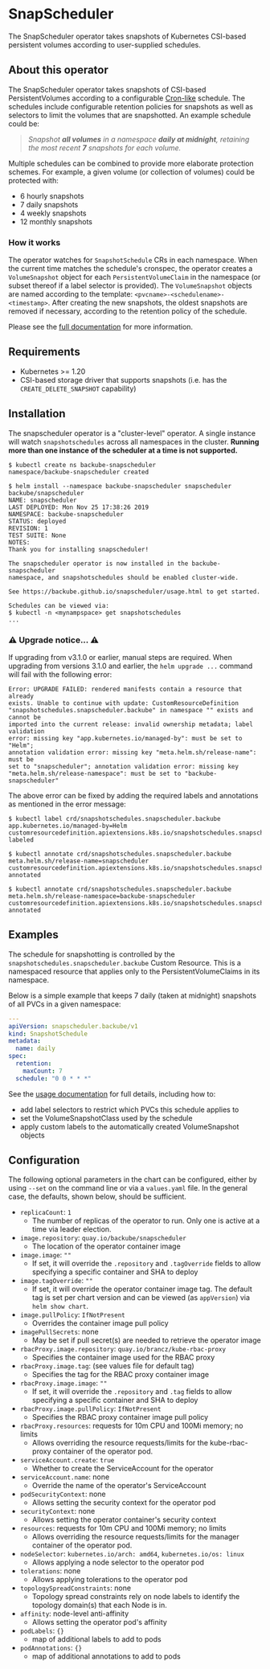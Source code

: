 # SnapScheduler

The SnapScheduler operator takes snapshots of Kubernetes CSI-based persistent
volumes according to user-supplied schedules.

## About this operator

The SnapScheduler operator takes snapshots of CSI-based PersistentVolumes
according to a configurable
[Cron-like](https://en.wikipedia.org/wiki/Cron#Overview) schedule. The schedules
include configurable retention policies for snapshots as well as selectors to
limit the volumes that are snapshotted. An example schedule could be:

> *Snapshot **all volumes** in a namespace **daily at midnight**, retaining the
> most recent **7** snapshots for each volume.*

Multiple schedules can be combined to provide more elaborate protection schemes.
For example, a given volume (or collection of volumes) could be protected with:

- 6 hourly snapshots
- 7 daily snapshots
- 4 weekly snapshots
- 12 monthly snapshots

### How it works

The operator watches for `SnapshotSchedule` CRs in each namespace. When the
current time matches the schedule's cronspec, the operator creates a
`VolumeSnapshot` object for each `PersistentVolumeClaim` in the namespace (or
subset thereof if a label selector is provided). The `VolumeSnapshot` objects
are named according to the template: `<pvcname>-<schedulename>-<timestamp>`.
After creating the new snapshots, the oldest snapshots are removed if necessary,
according to the retention policy of the schedule.

Please see the [full documentation](https://backube.github.io/snapscheduler/)
for more information.

## Requirements

- Kubernetes >= 1.20
- CSI-based storage driver that supports snapshots (i.e. has the
  `CREATE_DELETE_SNAPSHOT` capability)

## Installation

The snapscheduler operator is a "cluster-level" operator. A single instance will
watch `snapshotschedules` across all namespaces in the cluster. **Running more
than one instance of the scheduler at a time is not supported.**

```console
$ kubectl create ns backube-snapscheduler
namespace/backube-snapscheduler created

$ helm install --namespace backube-snapscheduler snapscheduler backube/snapscheduler
NAME: snapscheduler
LAST DEPLOYED: Mon Nov 25 17:38:26 2019
NAMESPACE: backube-snapscheduler
STATUS: deployed
REVISION: 1
TEST SUITE: None
NOTES:
Thank you for installing snapscheduler!

The snapscheduler operator is now installed in the backube-snapscheduler
namespace, and snapshotschedules should be enabled cluster-wide.

See https://backube.github.io/snapscheduler/usage.html to get started.

Schedules can be viewed via:
$ kubectl -n <mynampspace> get snapshotschedules
...
```

### ⚠️ Upgrade notice... ⚠️

If upgrading from v3.1.0 or earlier, manual steps are required. When upgrading
from versions 3.1.0 and earlier, the `helm upgrade ...` command will fail with
the following error:

```console
Error: UPGRADE FAILED: rendered manifests contain a resource that already
exists. Unable to continue with update: CustomResourceDefinition
"snapshotschedules.snapscheduler.backube" in namespace "" exists and cannot be
imported into the current release: invalid ownership metadata; label validation
error: missing key "app.kubernetes.io/managed-by": must be set to "Helm";
annotation validation error: missing key "meta.helm.sh/release-name": must be
set to "snapscheduler"; annotation validation error: missing key
"meta.helm.sh/release-namespace": must be set to "backube-snapscheduler"
```

The above error can be fixed by adding the required labels and annotations as
mentioned in the error message:

```console
$ kubectl label crd/snapshotschedules.snapscheduler.backube app.kubernetes.io/managed-by=Helm
customresourcedefinition.apiextensions.k8s.io/snapshotschedules.snapscheduler.backube labeled

$ kubectl annotate crd/snapshotschedules.snapscheduler.backube meta.helm.sh/release-name=snapscheduler
customresourcedefinition.apiextensions.k8s.io/snapshotschedules.snapscheduler.backube annotated

$ kubectl annotate crd/snapshotschedules.snapscheduler.backube meta.helm.sh/release-namespace=backube-snapscheduler
customresourcedefinition.apiextensions.k8s.io/snapshotschedules.snapscheduler.backube annotated
```

## Examples

The schedule for snapshotting is controlled by the
`snapshotschedules.snapscheduler.backube` Custom Resource. This is a namespaced
resource that applies only to the PersistentVolumeClaims in its namespace.

Below is a simple example that keeps 7 daily (taken at midnight) snapshots of
all PVCs in a given namespace:

```yaml
---
apiVersion: snapscheduler.backube/v1
kind: SnapshotSchedule
metadata:
  name: daily
spec:
  retention:
    maxCount: 7
  schedule: "0 0 * * *"
```

See the [usage
documentation](https://backube.github.io/snapscheduler/usage.html) for full
details, including how to:

- add label selectors to restrict which PVCs this schedule applies to
- set the VolumeSnapshotClass used by the schedule
- apply custom labels to the automatically created VolumeSnapshot objects

## Configuration

The following optional parameters in the chart can be configured, either by
using `--set` on the command line or via a `values.yaml` file. In the general
case, the defaults, shown below, should be sufficient.

- `replicaCount`: `1`
  - The number of replicas of the operator to run. Only one is active at a time
    via leader election.
- `image.repository`: `quay.io/backube/snapscheduler`
  - The location of the operator container image
- `image.image`: `""`
  - If set, it will override the `.repository` and `.tagOverride` fields to
    allow specifying a specific container and SHA to deploy
- `image.tagOverride`: `""`
  - If set, it will override the operator container image tag. The default tag
    is set per chart version and can be viewed (as `appVersion`) via `helm show
    chart`.
- `image.pullPolicy`: `IfNotPresent`
  - Overrides the container image pull policy
- `imagePullSecrets`: none
  - May be set if pull secret(s) are needed to retrieve the operator image
- `rbacProxy.image.repository`: `quay.io/brancz/kube-rbac-proxy`
  - Specifies the container image used for the RBAC proxy
- `rbacProxy.image.tag`: (see values file for default tag)
  - Specifies the tag for the RBAC proxy container image
- `rbacProxy.image.image`: `""`
  - If set, it will override the `.repository` and `.tag` fields to
    allow specifying a specific container and SHA to deploy
- `rbacProxy.image.pullPolicy`: `IfNotPresent`
  - Specifies the RBAC proxy container image pull policy
- `rbacProxy.resources`: requests for 10m CPU and 100Mi memory; no limits
  - Allows overriding the resource requests/limits for the kube-rbac-proxy
    container of the operator pod.
- `serviceAccount.create`: `true`
  - Whether to create the ServiceAccount for the operator
- `serviceAccount.name`: none
  - Override the name of the operator's ServiceAccount
- `podSecurityContext`: none
  - Allows setting the security context for the operator pod
- `securityContext`: none
  - Allows setting the operator container's security context
- `resources`: requests for 10m CPU and 100Mi memory; no limits
  - Allows overriding the resource requests/limits for the manager
    container of the operator pod.
- `nodeSelector`: `kubernetes.io/arch: amd64`, `kubernetes.io/os: linux`
  - Allows applying a node selector to the operator pod
- `tolerations`: none
  - Allows applying tolerations to the operator pod
- `topologySpreadConstraints`: none
  - Topology spread constraints rely on node labels to identify the
    topology domain(s) that each Node is in.
- `affinity`: node-level anti-affinity
  - Allows setting the operator pod's affinity
- `podLabels`: `{}`
  - map of additional labels to add to pods
- `podAnnotations`: `{}`
  - map of additional annotations to add to pods
